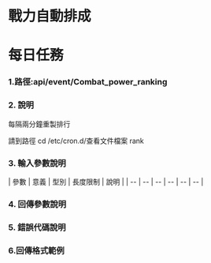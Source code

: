 # 戰力自動排成



# 每日任務





### 1.路徑:api/event/Combat_power_ranking

### 2. 說明

每隔兩分鐘重製排行

請到路徑 cd /etc/cron.d/查看文件檔案 rank

### 3. 輸入參數說明


| 參數 | 意義 | 型別 | 長度限制 | 說明 |
| -- | -- | -- | -- | -- | -- |

### 4. 回傳參數說明

### 5. 錯誤代碼說明


### 6.回傳格式範例
```

```

